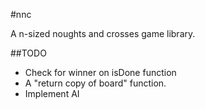 #nnc

A n-sized noughts and crosses game library.

##TODO

* Check for winner on isDone function
* A "return copy of board" function.
* Implement AI
